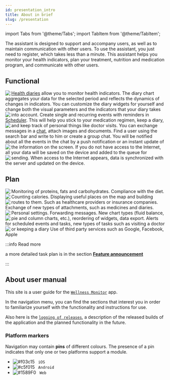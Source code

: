```yaml
---
id: presentation_intro
title: About in brief
slug: /presentation
---
```


import Tabs from '@theme/Tabs';
import TabItem from '@theme/TabItem';

The assistant is designed to support and accompany users, as well as to maintain communication with other users. To use the assistant, you just need to register, which takes less than a minute. This assistant helps you monitor your health indicators, plan your treatment, nutrition and medication program, and communicate with other users.

## Functional

<!-- - **[Health diaries](/docs/presentation/history)**: Monitor health indicators. The diary chart aggregates your data for the selected period and reflects the dynamics of changes in indicators. You can customize diary widgets for yourself and change both visual parameters and indicators that your diary takes into account.
- **[Event Scheduler](/docs/presentation/schedule)**: Create single and recurring events with reminders. This will help you stick to your medication regimen, keep a diary, and keep track of personal things like doctor appointments.
- **[Chat](/docs/presentation/chat)**: Exchange messages, both text and together with images and documents. Find a user using the search bar and write to him or create a group chat. You will be notified about all events in the chat by a push notification or an instant update of the information on the screen.
- **[Offline mode](/docs/presentation/architecture#offline)**: If you do not have access to the Internet, all your data will be saved on the device and added to the queue for sending.
- **[Synchronization](/docs/presentation/architecture#synchronization_mechanism)**: When access to the Internet appears, data is synchronized with the server and updated on the device. -->

<Tabs className="unique-tabs" style={{}}>
    <TabItem label="Health diaries" value='1'>
        <img align="left" src="/wellness_doc/img/presentation/about/functional/diary_logo.svg" style={{width: "10%",marginRight: 20}}/>
        <a href="/docs/presentation/history">Health diaries</a> allow you to monitor health indicators. The diary chart aggregates your data for the selected period and reflects the dynamics of changes in indicators. You can customize the diary widgets for yourself and change both the visual parameters and the indicators that your diary takes into account.
    </TabItem>
    <TabItem label="Event Scheduler" value='2'>
        <img align="left" src="/wellness_doc/img/presentation/about/functional/scheduler_logo.svg" style={{width: "10%",marginRight: 20}}/>
        Create single and recurring events with reminders in <a href="/docs/presentation/schedule">Scheduler</a>. This will help you stick to your medication regimen, keep a diary, and keep track of personal things like doctor visits.
    </TabItem>
    <TabItem label="Chat" value='3'>
        <img align="left" src="/wellness_doc/img/presentation/about/functional/chat_logo.svg" style={{width: "10%",marginRight: 20}}/>
        You can exchange messages in a <a href="/docs/presentation/chat">chat</a>, attach images and documents. Find a user using the search bar and write to him or create a group chat. You will be notified about all the events in the chat by a push notification or an instant update of the information on the screen.
    </TabItem>
    <TabItem label="Offline mode" value='5'>
        <img align="left" src="/wellness_doc/img/presentation/about/functional/offline_logo.png" style={{width: "10%",marginRight: 20}}/>
        If you do not have access to the Internet, all your data will be saved on the device and added to the queue for sending.
    </TabItem>
    <TabItem label="Synchronization" value='6'>
        <img align="left" src="/wellness_doc/img/presentation/about/functional/sync_logo.svg" style={{width: "10%",marginRight: 20}}/>
        When access to the Internet appears, data is synchronized with the server and updated on the device.
    </TabItem>
</Tabs>

## Plan

<!-- - **Nutriciology**: Monitoring of proteins, fats and carbohydrates. Compliance with the diet. Counting calories.
- **Help map**: Displaying useful places on the map and building routes to them. Such as healthcare providers or insurance companies.
- **Chat functionality extension**: Exchange of new types of attachments, such as medicines and diaries. Personal settings. Forwarding messages.
- **Enhanced diaries**: New chart types (fluid balance, pie and column charts, etc.), reordering of widgets, data export.
- **Advanced authorization options**: Use of third party services such as Google, Facebook, Apple -->

<Tabs className="unique-tabs" style={{}}>
    <TabItem label="Nutriciology" value='1'>
        <img align="left" src="/wellness_doc/img/presentation/about/plan/nutriciolory_logo.svg" style={{width: "10%",marginRight: 20}}/>
        Monitoring of proteins, fats and carbohydrates. Compliance with the diet. Counting calories.
    </TabItem>
    <TabItem label="Help map" value='2'>
        <img align="left" src="/wellness_doc/img/presentation/about/plan/map_logo.svg" style={{width: "10%",marginRight: 20}}/>
       Displaying useful places on the map and building routes to them. Such as healthcare providers or insurance companies.
    </TabItem>
    <TabItem label="Chat" value='3'>
        <img align="left" src="/wellness_doc/img/presentation/about/plan/chat_logo.svg" style={{width: "10%",marginRight: 20}}/>
        Exchange of new types of attachments, such as medicines and diaries. Personal settings. Forwarding messages.
    </TabItem>
    <TabItem label="Diaries" value='4'>
        <img align="left" src="/wellness_doc/img/presentation/about/plan/chart_logo.svg" style={{width: "10%",marginRight: 20}}/>
        New chart types (fluid balance, pie and column charts, etc.), reordering of widgets, data export.
    </TabItem>
    <TabItem label="Scheduler" value='5'>
        <img align="left" src="/wellness_doc/img/presentation/about/plan/chat_logo.svg" style={{width: "10%",marginRight: 20}}/>
        Alerts for scheduled events and tasks, new types of tasks such as visiting a doctor or keeping a diary
    </TabItem>
    <TabItem label="Authorization" value='6'>
        <img align="left" src="/wellness_doc/img/presentation/about/plan/auth_logo.svg" style={{width: "10%",marginRight: 20}}/>
        Use of third party services such as Google, Facebook, Apple
    </TabItem>
</Tabs>

:::info Read more

a more detailed task plan is in the section **[Feature announcement](/docs/presentation/release_notes/tasklist)**

:::

## About user manual

This site is a user guide for the [`Wellness Monitor`](https://wellness.a2rd.com) app.

In the navigation menu, you can find the sections that interest you in order to familiarize yourself with the functionality and instructions for use.

Also here is the [`logging of releases`](/docs/presentation/release_notes), a description of the released builds of the application and the planned functionality in the future.

### Platform markers

Navigation may contain **pins** of different colours. The presence of a pin indicates that only one or two platforms support a module.

- ![#f03c15](https://via.placeholder.com/15/000000/000000?text=+) ` iOS`
- ![#c5f015](https://via.placeholder.com/15/c5f015/000000?text=+) ` Android`
- ![#1589F0](https://via.placeholder.com/15/1589F0/000000?text=+) ` Web`
